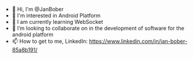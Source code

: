 - 👋 Hi, I'm @JanBober
- 👀 I'm interested in Android Platform
- 🌱 I am currently learning WebSocket
- 💞️  I’m looking to collaborate on in the development of software for the android platform
- 📫 How to get to me,
LinkedIn: https://www.linkedin.com/in/jan-bober-85a8b191/
